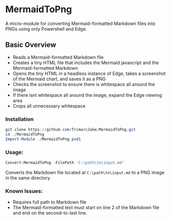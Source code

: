 # MermaidToPng
A micro-module for converting Mermaid-formatted Markdown files into PNGs using only Powershell and Edge.

## Basic Overview
  - Reads a Mermaid-formatted Markdown file
  - Creates a tiny HTML file that includes the Mermaid javascript and the Mermaid-formatted Markdown
  - Opens the tiny HTML in a headless instance of Edge, takes a screenshot of the Mermaid chart, and saves it as a PNG
  - Checks the screenshot to ensure there is whitespace all around the image
  - If there isnt whitespace all around the image, expand the Edge viewing area
  - Crops all unnecessary whitespace

### Installation
``` powershell
git clone https://github.com/TrimarcJake/MermaidToPng.git
cd ./MermaidToPng
Import-Module ./MermaidToPng.psd1
```

### Usage:
``` powershell
Convert-MermaidToPng -FilePath 'C:\path\to\input.md'
```
Converts the Markdown file located at `C:\path\to\input.md` to a PNG image in the same directory.

### Known Issues:
  - Requires full path to Markdown file
  - The Mermaid-formatted text must start on line 2 of the Markdown file and end on the second-to-last line.
 